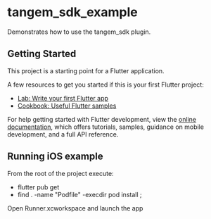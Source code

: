 # tangem_sdk_example

Demonstrates how to use the tangem_sdk plugin.

## Getting Started

This project is a starting point for a Flutter application.

A few resources to get you started if this is your first Flutter project:

- [Lab: Write your first Flutter app](https://docs.flutter.dev/get-started/codelab)
- [Cookbook: Useful Flutter samples](https://docs.flutter.dev/cookbook)

For help getting started with Flutter development, view the
[online documentation](https://docs.flutter.dev/), which offers tutorials,
samples, guidance on mobile development, and a full API reference.

## Running iOS example

From the root of the project execute:

- flutter pub get
- find . -name "Podfile" -execdir pod install \;

Open Runner.xcworkspace and launch the app
